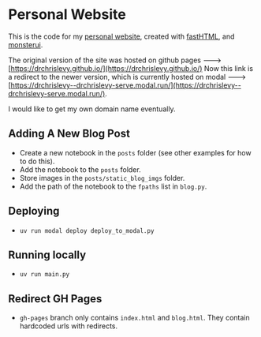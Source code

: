 # Personal Website

This is the code for my [personal website](https://drchrislevy--drchrislevy-serve.modal.run/), created with [fastHTML](https://docs.fastht.ml/), and
[monsterui](https://monsterui.answer.ai/).

The original version of the site was hosted on github pages ---> [https://drchrislevy.github.io/](https://drchrislevy.github.io/)
Now this link is a redirect to the newer version, which is currently hosted on modal ---> [https://drchrislevy--drchrislevy-serve.modal.run/](https://drchrislevy--drchrislevy-serve.modal.run/).

I would like to get my own domain name eventually.

## Adding A New Blog Post

- Create a new notebook in the `posts` folder (see other examples for how to do this).
- Add the notebook to the `posts` folder.
- Store images in the `posts/static_blog_imgs` folder.
- Add the path of the notebook to the `fpaths` list in `blog.py`.


## Deploying

- `uv run modal deploy deploy_to_modal.py`

## Running locally

- `uv run main.py`

## Redirect GH Pages

- `gh-pages` branch only contains `index.html` and `blog.html`. They contain hardcoded urls with redirects.
